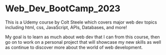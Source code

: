 # Web_Dev_BootCamp_2023

This is a Udemy course by Colt Steele which covers major web dev topics including html, css, JavaScript, APIs, Databases, and more! 

My goal is to learn as much about web dev that I can from this course, then go on to work on a personal project that will showcase my new skills as well as continue to discover more about the world of web development.

